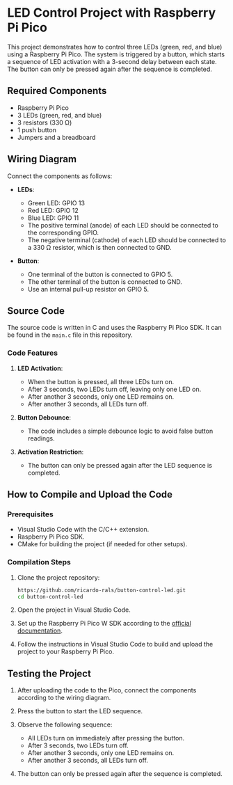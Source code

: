 # LED Control Project with Raspberry Pi Pico  

This project demonstrates how to control three LEDs (green, red, and blue) using a Raspberry Pi Pico. The system is triggered by a button, which starts a sequence of LED activation with a 3-second delay between each state. The button can only be pressed again after the sequence is completed.  

## Required Components  

- Raspberry Pi Pico  
- 3 LEDs (green, red, and blue)  
- 3 resistors (330 Ω)  
- 1 push button  
- Jumpers and a breadboard  

## Wiring Diagram  

Connect the components as follows:  

- **LEDs**:  
  - Green LED: GPIO 13  
  - Red LED: GPIO 12  
  - Blue LED: GPIO 11  
  - The positive terminal (anode) of each LED should be connected to the corresponding GPIO.  
  - The negative terminal (cathode) of each LED should be connected to a 330 Ω resistor, which is then connected to GND.  

- **Button**:  
  - One terminal of the button is connected to GPIO 5.  
  - The other terminal of the button is connected to GND.  
  - Use an internal pull-up resistor on GPIO 5.  

## Source Code  

The source code is written in C and uses the Raspberry Pi Pico SDK. It can be found in the `main.c` file in this repository.  

### Code Features  

1. **LED Activation**:  
   - When the button is pressed, all three LEDs turn on.  
   - After 3 seconds, two LEDs turn off, leaving only one LED on.  
   - After another 3 seconds, only one LED remains on.  
   - After another 3 seconds, all LEDs turn off.  

2. **Button Debounce**:  
   - The code includes a simple debounce logic to avoid false button readings.  

3. **Activation Restriction**:  
   - The button can only be pressed again after the LED sequence is completed.  

## How to Compile and Upload the Code  

### Prerequisites  

- Visual Studio Code with the C/C++ extension.
- Raspberry Pi Pico SDK.
- CMake for building the project (if needed for other setups). 

### Compilation Steps  

1. Clone the project repository:  
   ```bash  
   https://github.com/ricardo-rals/button-control-led.git
   cd button-control-led 
   ```  

2. Open the project in Visual Studio Code.

3. Set up the Raspberry Pi Pico W SDK according to the [official documentation](https://datasheets.raspberrypi.com/pico/getting-started-with-pico.pdf).

4. Follow the instructions in Visual Studio Code to build and upload the project to your Raspberry Pi Pico.

## Testing the Project  

1. After uploading the code to the Pico, connect the components according to the wiring diagram.  

2. Press the button to start the LED sequence.  

3. Observe the following sequence:  
   - All LEDs turn on immediately after pressing the button.  
   - After 3 seconds, two LEDs turn off.  
   - After another 3 seconds, only one LED remains on.  
   - After another 3 seconds, all LEDs turn off.  

4. The button can only be pressed again after the sequence is completed.  


